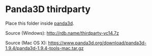# Panda3D thirdparty

Place this folder inside [panda3d](https://github.com/nirai-compiler/panda3d).

Source (Windows): http://rdb.name/thirdparty-vc14.7z

Source (Mac OS X): https://www.panda3d.org/download/panda3d-1.9.4/panda3d-1.9.4-tools-mac.tar.gz
